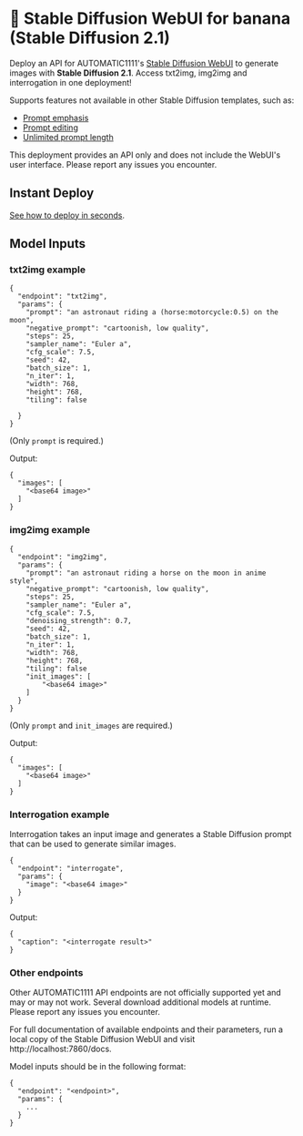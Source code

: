 
# 🍌 Stable Diffusion WebUI for banana (Stable Diffusion 2.1)

Deploy an API for AUTOMATIC1111's [Stable Diffusion WebUI](https://github.com/AUTOMATIC1111/stable-diffusion-webui) to generate images with **Stable Diffusion 2.1**. Access txt2img, img2img and interrogation in one deployment!

Supports features not available in other Stable Diffusion templates, such as:

* [Prompt emphasis](https://github.com/AUTOMATIC1111/stable-diffusion-webui/wiki/Features#attentionemphasis)
* [Prompt editing](https://github.com/AUTOMATIC1111/stable-diffusion-webui/wiki/Features#prompt-editing)
* [Unlimited prompt length](https://github.com/AUTOMATIC1111/stable-diffusion-webui/wiki/Features#infinite-prompt-length)

This deployment provides an API only and does not include the WebUI's user interface. Please report any issues you encounter.

## Instant Deploy

[See how to deploy in seconds](https://app.banana.dev/templates/patienceai/automatic1111-sd-2-1-banana).

## Model Inputs

### txt2img example

```
{
  "endpoint": "txt2img",
  "params": {
    "prompt": "an astronaut riding a (horse:motorcycle:0.5) on the moon",
    "negative_prompt": "cartoonish, low quality",
    "steps": 25,
    "sampler_name": "Euler a",
    "cfg_scale": 7.5,
    "seed": 42,
    "batch_size": 1,
    "n_iter": 1,
    "width": 768,
    "height": 768,
    "tiling": false
    
  }
}
```

(Only `prompt` is required.)

Output:

```
{
  "images": [
    "<base64 image>"
  ]
}
```

### img2img example

```
{
  "endpoint": "img2img",
  "params": {
    "prompt": "an astronaut riding a horse on the moon in anime style",
    "negative_prompt": "cartoonish, low quality",
    "steps": 25,
    "sampler_name": "Euler a",
    "cfg_scale": 7.5,
    "denoising_strength": 0.7,
    "seed": 42,
    "batch_size": 1,
    "n_iter": 1,
    "width": 768,
    "height": 768,
    "tiling": false
    "init_images": [
        "<base64 image>"
    ]
  }
}
```

(Only `prompt` and `init_images` are required.)

Output:

```
{
  "images": [
    "<base64 image>"
  ]
}
```

### Interrogation example

Interrogation takes an input image and generates a Stable Diffusion prompt that can be used to generate similar images.

```
{
  "endpoint": "interrogate",
  "params": {
    "image": "<base64 image>"
  }
}
```

Output:

```
{
  "caption": "<interrogate result>"
}
```

### Other endpoints

Other AUTOMATIC1111 API endpoints are not officially supported yet and may or may not work. Several download additional models at runtime. Please report any issues you encounter.

For full documentation of available endpoints and their parameters, run a local copy of the Stable Diffusion WebUI and visit http://localhost:7860/docs.

Model inputs should be in the following format:

```
{
  "endpoint": "<endpoint>",
  "params": {
    ...
  }
}
```
